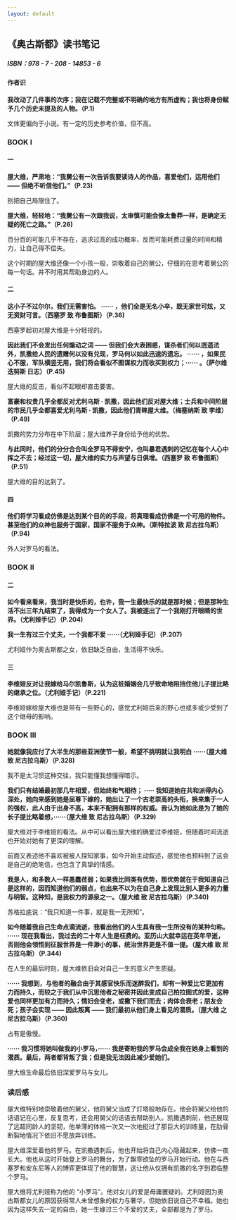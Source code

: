```yaml
---
layout: default
---
```


## 《奥古斯都》读书笔记

##### ISBN：978 - 7 - 208 - 14853 - 6

#### 作者识

<b>我改动了几件事的次序；我在记载不完整或不明确的地方有所虚构；我也将身份赋予几个历史未提及的人物。（P.1)</b>

文体更偏向于小说。有一定的历史参考价值，但不高。



### BOOK Ⅰ

#### 一

<b>屋大维，严肃地：“我舅公有一次告诉我要读诗人的作品，喜爱他们，运用他们 —— 但绝不听信他们。”（P.23)</b>

别把自己局限住了。



<b>屋大维，轻轻地：“我舅公有一次跟我说，太审慎可能会像太鲁莽一样，是确定无疑的死亡之路。”（P.26)</b>

百分百的可能几乎不存在，追求过高的成功概率，反而可能耗费过量的时间和精力，让自己得不偿失。

这个时期的屋大维还像一个小孩一般，崇敬着自己的舅公，仔细的在思考着舅公的每一句话。并不时用其帮助身边的人。



#### 二

<b>这小子不过尔尔，我们无需害怕。 ······ ，他们全是无名小卒，既无家世可炫，又无资财可言。（西塞罗 致 布鲁图斯）（P.36)</b>

西塞罗起初对屋大维是十分轻视的。



<b>因此我们不会发出任何煽动之词 —— 但我们会大表困惑，谋杀者们何以逍遥法外，凯撒给人民的遗赠何以没有兑现，罗马何以如此迅速的遗忘。 ······ ，如果民心不服，军队横竖无用，我们将会看似不图谋权力而收买到权力；······ 。（萨尔维迭努斯 日志）（P.45)</b>

屋大维的反击，看似不起眼却直击要害。



<b>富豪和权贵几乎全都反对尤利乌斯 · 凯撒，因此他们反对屋大维；士兵和中间阶层的市民几乎全都喜爱尤利乌斯 · 凯撒，因此他们青睐屋大维。（梅塞纳斯 致 李维）（P.49)</b>

凯撒的势力分布在中下阶层；屋大维养子身份给予他的优势。



<b>与此同时，他们的分分合合叫全罗马不得安宁，也叫暴君遇刺的记忆在每个人心中挥之不去；经过这一切，屋大维的实力与声望与日俱增。（西塞罗 致 布鲁图斯）（P.51)</b>

屋大维的目的达到了。



#### 四

<b>他们将学习看成仿佛是达到某个目的的手段，将真理看成仿佛是一个可用的物件。甚至他们的众神也服务于国家，国家不服务于众神。（斯特拉波 致 尼古拉乌斯）（P.94)</b>

外人对罗马的看法。



### BOOK Ⅱ

#### 二

<b>如今看来看来，我当时是快乐的，也许，我一生最快乐的就是那时候；但是那种生活不出三年九结束了，我得成为一个女人了。我被逐出了一个我刚打开眼睛的世界。（尤利娅手记）（P.204)</b>

<b>我一生有过三个丈夫，一个我都不爱 ······（尤利娅手记）（P.207)</b>

尤利娅作为奥古斯都之女，依旧缺乏自由，生活得不快乐。



#### 三

<b>李维娅反对让我嫁给马尔凯鲁斯，认为这桩婚姻会几乎致命地阻挡住他儿子提比略的继承之位。（尤利娅手记）（P.221)</b>

李维娅嫁给屋大维也是带有一些野心的，感觉尤利娅后来的野心也或多或少受到了这个继母的影响。



### BOOK Ⅲ

<b>她就像我应付了大半生的那些亚洲使节一般，希望不挑明就让我明白 ······（屋大维 致 尼古拉乌斯）（P.328)</b>

我不是太习惯这种交往，我只能懂我想懂得暗示。



<b>我们只有结婚最初那几年相爱，但始终和气相待； ····· 我知道她在共和派得内心深处，她向来感到她是屈尊下嫁的，她出让了一个古老崇高的头衔，换来集于一人的强权，此人由于出身不高，本来不配拥有那样的权威。我认为她如此是为了她的长子提比略着想，······（屋大维 致 尼古拉乌斯）（P.329)</b>

屋大维对于李维娅的看法。从中可以看出屋大维的确爱过李维娅，但随着时间流逝也开始对她有了更深的理解。

前面又表述他不喜欢被被人探知家事，如今开始主动叙述，感觉他也预料到了这会是自己的绝笔信，也包含了真挚的情感。



<b>我是人，和多数人一样愚蠢荏弱；如果我比同类有优势，那优势就在于我知道自己是这样的，因而知道他们的弱点，也出来不以为在自己身上发现比别人更多的力量与明智。这种知，是我权力的源泉之一。（屋大维 致 尼古拉乌斯）（P.340)</b>

苏格拉底说：“我只知道一件事，就是我一无所知”。



<b>如今随着我自己生命点滴流逝，我看出他们的人生具有我一生所没有的某种匀称。 ······ 现在我看出，我过去的二十年人生是枉费的。亚历山大就幸运在英年早逝，否则他会领悟到征服世界是一件渺小的事，统治世界更是不值一提。（屋大维 致 尼古拉乌斯）（P.344)</b>

在人生的最后时刻，屋大维依旧会对自己一生的意义产生质疑。



<b> ······ 我想到，与他者的融合由于其感官快乐而迷醉我们，却有一种爱比它更加有力而持久，而较之于我们从中沉思他者之秘密并因此变成自己柏拉图式的爱，这种爱也同样更加有力而持久；情妇会变老，或撇下我们而去；肉体会衰老；朋友会死；孩子会实现 —— 因此叛离 —— 我们最初从他们身上看见的潜质。（屋大维 之 尼古拉乌斯）（P.360)</b>

占有是傲慢。



<b>······ 我习惯将她叫做我的小罗马，······ 我是寄盼我的罗马会成全我在她身上看到的潜质。最后，两者都背叛了我；但是我无法因此减少爱她们。</b>

屋大维生命最后依旧深爱罗马与女儿。



### 读后感

屋大维特别地崇敬着他的舅父，他将舅父当成了灯塔般地存在。他会将舅父给他的话语记在心里，反复思考，还会用舅父的话语去帮助别人。凯撒遇刺前，他还展现了远超同龄人的坚韧，他单薄的体格一次又一次地挺过了那巨大的训练量，在肋骨断裂地情况下依旧不愿放弃训练。

屋大维深爱着他的罗马。在凯撒遇刺后，他也开始将自己内心隐藏起来，仿佛一夜长大。他也从这时开始登上罗马的舞台，为了飘零欲坠的罗马开始行动。他在与西塞罗和安东尼等人的博弈更体现了他的智慧，这让他从仅拥有凯撒的名字到君临整个罗马。

屋大维将尤利娅称为他的 “小罗马”。他对女儿的爱是毋庸置疑的。尤利娅因为奥古斯都女儿的原因获得常人未曾想象的权力与奢华，但她依旧说自己不幸福。她也因为这样失去一定的自由，她一生嫁过三个不爱的丈夫，全部都是为了罗马。
